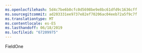 ```yaml
---
ms.openlocfilehash: 5d4c7be6b0cfc0d5698be9e8bc61dfd9c1636cff
ms.sourcegitcommit: ad203331ee9737e82ef70206ac04eeb72a5f9c7f
ms.translationtype: MT
ms.contentlocale: es-ES
ms.lasthandoff: 06/18/2019
ms.locfileid: "67209975"
---
```

FieldOne